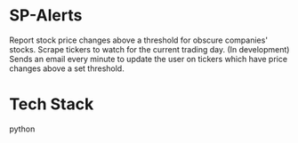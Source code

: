 # SP-Alerts
Report stock price changes above a threshold for obscure companies' stocks.
Scrape tickers to watch for the current trading day. (In development)
Sends an email every minute to update the user on tickers which have price changes above a set threshold.

# Tech Stack
python
